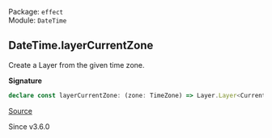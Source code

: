 Package: `effect`<br />
Module: `DateTime`<br />

## DateTime.layerCurrentZone

Create a Layer from the given time zone.

**Signature**

```ts
declare const layerCurrentZone: (zone: TimeZone) => Layer.Layer<CurrentTimeZone>
```

[Source](https://github.com/Effect-TS/effect/tree/main/packages/effect/src/DateTime.ts#L1573)

Since v3.6.0